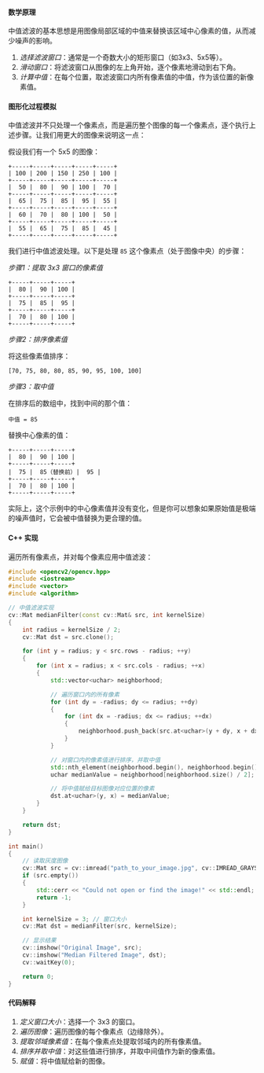 
#### 数学原理
中值滤波的基本思想是用图像局部区域的中值来替换该区域中心像素的值，从而减少噪声的影响。

1. *选择滤波窗口*：通常是一个奇数大小的矩形窗口（如3x3、5x5等）。<br>
2. *滑动窗口*：将滤波窗口从图像的左上角开始，逐个像素地滑动到右下角。<br>
3. *计算中值*：在每个位置，取滤波窗口内所有像素值的中值，作为该位置的新像素值。<br>

#### 图形化过程模拟

中值滤波并不只处理一个像素点，而是遍历整个图像的每一个像素点，逐个执行上述步骤。让我们用更大的图像来说明这一点：

假设我们有一个 5x5 的图像：

```
+-----+-----+-----+-----+-----+
| 100 | 200 | 150 | 250 | 100 |
+-----+-----+-----+-----+-----+
|  50 |  80 |  90 | 100 |  70 |
+-----+-----+-----+-----+-----+
|  65 |  75 |  85 |  95 |  55 |
+-----+-----+-----+-----+-----+
|  60 |  70 |  80 | 100 |  50 |
+-----+-----+-----+-----+-----+
|  55 |  65 |  75 |  85 |  45 |
+-----+-----+-----+-----+-----+
```

我们进行中值滤波处理。以下是处理 `85` 这个像素点（处于图像中央）的步骤：

 *步骤1：提取 3x3 窗口的像素值*

```
+-----+-----+-----+
|  80 |  90 | 100 |
+-----+-----+-----+
|  75 |  85 |  95 |
+-----+-----+-----+
|  70 |  80 | 100 |
+-----+-----+-----+
```

*步骤2：排序像素值*

将这些像素值排序：

```
[70, 75, 80, 80, 85, 90, 95, 100, 100]
```

*步骤3：取中值*

在排序后的数组中，找到中间的那个值：

```
中值 = 85
```

替换中心像素的值：

```
+-----+-----+-----+
|  80 |  90 | 100 |
+-----+-----+-----+
|  75 |  85（替换前）|  95 |
+-----+-----+-----+
|  70 |  80 | 100 |
+-----+-----+-----+
```

实际上，这个示例中的中心像素值并没有变化，但是你可以想象如果原始值是极端的噪声值时，它会被中值替换为更合理的值。

#### C++ 实现

遍历所有像素点，并对每个像素应用中值滤波：

```cpp
#include <opencv2/opencv.hpp>
#include <iostream>
#include <vector>
#include <algorithm>

// 中值滤波实现
cv::Mat medianFilter(const cv::Mat& src, int kernelSize) 
{
    int radius = kernelSize / 2;
    cv::Mat dst = src.clone();

    for (int y = radius; y < src.rows - radius; ++y) 
    {
        for (int x = radius; x < src.cols - radius; ++x) 
        {
            std::vector<uchar> neighborhood;

            // 遍历窗口内的所有像素
            for (int dy = -radius; dy <= radius; ++dy) 
            {
                for (int dx = -radius; dx <= radius; ++dx) 
                {
                    neighborhood.push_back(src.at<uchar>(y + dy, x + dx));
                }
            }

            // 对窗口内的像素值进行排序，并取中值
            std::nth_element(neighborhood.begin(), neighborhood.begin() + neighborhood.size() / 2, neighborhood.end());
            uchar medianValue = neighborhood[neighborhood.size() / 2];

            // 将中值赋给目标图像对应位置的像素
            dst.at<uchar>(y, x) = medianValue;
        }
    }

    return dst;
}

int main() 
{
    // 读取灰度图像
    cv::Mat src = cv::imread("path_to_your_image.jpg", cv::IMREAD_GRAYSCALE);
    if (src.empty()) 
    {
        std::cerr << "Could not open or find the image!" << std::endl;
        return -1;
    }

    int kernelSize = 3; // 窗口大小
    cv::Mat dst = medianFilter(src, kernelSize);

    // 显示结果
    cv::imshow("Original Image", src);
    cv::imshow("Median Filtered Image", dst);
    cv::waitKey(0);

    return 0;
}
```

#### 代码解释

1. *定义窗口大小*：选择一个 3x3 的窗口。<br>
2. *遍历图像*：遍历图像的每个像素点（边缘除外）。<br>
3. *提取邻域像素值*：在每个像素点处提取邻域内的所有像素值。<br>
4. *排序并取中值*：对这些值进行排序，并取中间值作为新的像素值。<br>
5. *赋值*：将中值赋给新的图像。<br>

